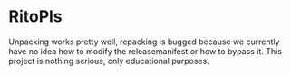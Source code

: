 RitoPls
=======

Unpacking works pretty well, repacking is  bugged because we currently have no idea how to modify the releasemanifest or how to bypass it. This project is nothing serious, only educational purposes.

